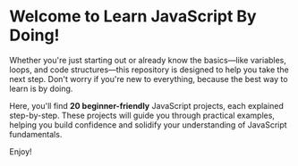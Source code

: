 # Welcome to Learn JavaScript By Doing! 

Whether you're just starting out or already know the basics—like variables, loops, and code structures—this repository is designed to help you take the next step. Don't worry if you're new to everything, because the best way to learn is by doing. <br>

Here, you'll find **20 beginner-friendly** JavaScript projects, each explained step-by-step. These projects will guide you through practical examples, helping you build confidence and solidify your understanding of JavaScript fundamentals.<br>

Enjoy!
